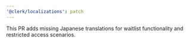 ```yaml
---
'@clerk/localizations': patch
---
```


This PR adds missing Japanese translations for waitlist functionality and restricted access scenarios.
